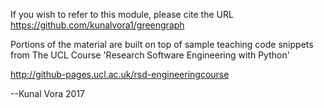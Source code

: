 If you wish to refer to this module, please cite the URL
https://github.com/kunalvora1/greengraph

Portions of the material are built on top of sample teaching code snippets
from The UCL Course 'Research Software Engineering with Python' 

http://github-pages.ucl.ac.uk/rsd-engineeringcourse

--Kunal Vora 2017
